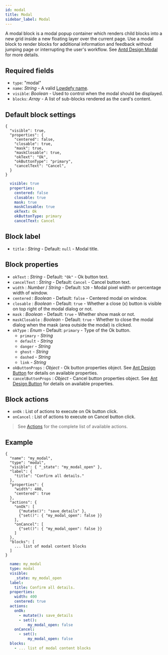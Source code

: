 ```yaml
---
id: modal
title: Modal
sidebar_label: Modal
---
```


A modal block is a modal popup container which renders child blocks into a new grid inside a new floating layer over the current page. Use a modal block to render blocks for additional information and feedback without jumping page or interrupting the user's workflow. See [Antd Design Modal](https://ant.design/components/modal/) for more details.

## Required fields

- `type`: "modal"
- `name`: _String_ - A valid [Lowdefy name](concepts/lowdefy-file.md#names-and-ids).
- `visible`: _Boolean_ - Used to control when the modal should be displayed.
- `blocks`: _Array_ - A list of sub-blocks rendered as the card's content.

## Default block settings

<!--DOCUSAURUS_CODE_TABS-->
<!--JSON-->
```json5
{
  "visible": true,
  "properties": {
    "centered": false,
    "closable": true,
    "mask": true,
    "maskClosable": true,
    "okText": "Ok",
    "okButtonType": "primary",
    "cancelText": "Cancel",
  }
}
```
<!--YAML-->
```yaml
  visible: true
  properties:
    centered: false
    closable: true
    mask: true
    maskClosable: true
    okText: Ok
    okButtonType: primary
    cancelText: Cancel
```
<!--END_DOCUSAURUS_CODE_TABS-->

## Block label

- `title` : _String_ - Default: `null` - Modal title.

## Block properties

- `okText` : _String_ - Default: `"Ok"` - Ok button text.
- `cancelText` : _String_ - Default: `Cancel` - Cancel button text.
- `width` : _Number_ / _String_ - Default: `520` - Modal pixel width or percentage width of window.
- `centered` : _Boolean_ - Default: `false` - Centered modal on window.
- `closable` : _Boolean_ - Default: `true` - Whether a close (x) button is visible on top right of the modal dialog or not.
- `mask` : _Boolean_ - Default: `true` - Whether show mask or not.
- `maskClosable` : _Boolean_ - Default: `true` - Whether to close the modal dialog when the mask (area outside the modal) is clicked.
- `okType` : _Enum_ - Default: `primary` - Type of the Ok button.
  - `primary` - _String_
  - `default` - _String_
  - `danger` - _String_
  - `ghost` - _String_
  - `dashed` - _String_
  - `link` - _String_
- `okButtonProps` : _Object_ - Ok button properties object. See [Ant Design Button](https://ant.design/components/button/) for details on available properties.
- `cancelButtonProps` : _Object_ - Cancel button properties object. See [Ant Design Button](https://ant.design/components/button/) for details on available properties.

## Block actions

- `onOk` : List of actions to execute on Ok button click.
- `onCancel` : List of actions to execute on Cancel button click.

> See [Actions](./actions/actions.md) for the complete list of available actions.

## Example

<!--DOCUSAURUS_CODE_TABS-->
<!--JSON-->
```json5
{
  "name": "my_modal",
  "type": "modal",
  "visible": { "_state": "my_modal_open" },
  "label": {
    "title": "Confirm all details."
  },
  "properties": {
    "width": 400,
    "centered": true
  },
  "actions": {
    "onOk": [
      {"mutate()": "save_details" },
      {"set()": { "my_modal_open": false }}
    ],
    "onCancel": [
      {"set()": { "my_modal_open": false }}
    ]
  },
  "blocks": [
    ... list of modal content blocks
  ]
}
```
<!--YAML-->
```yaml
  name: my_modal
  type: modal
  visible:
    _state: my_modal_open
  label:
    title: Confirm all details.
  properties:
    width: 400
    centered: true
  actions:
    onOk:
      - mutate(): save_details
      - set():
          my_modal_open: false
    onCancel:
      - set():
          my_modal_open: false
  blocks:
    - ... list of modal content blocks
```
<!--END_DOCUSAURUS_CODE_TABS-->
